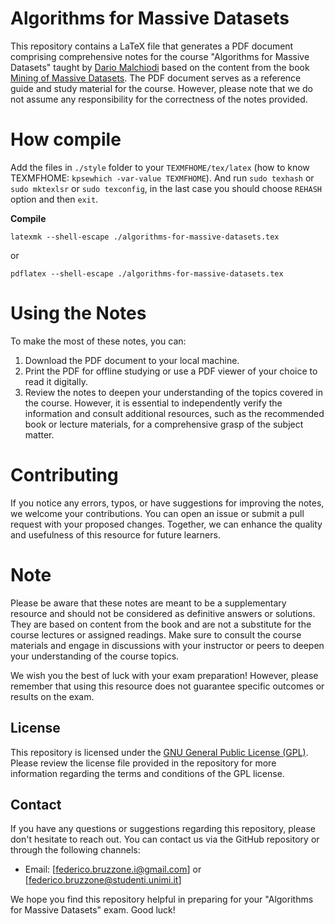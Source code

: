 # Algorithms for Massive Datasets

This repository contains a LaTeX file that generates a PDF document comprising comprehensive notes for the course "Algorithms for Massive Datasets" taught by [Dario Malchiodi](https://malchiodi.di.unimi.it/teaching/AMD/2022-23/it) based on the content from the book [Mining of Massive Datasets](http://www.mmds.org/). The PDF document serves as a reference guide and study material for the course. However, please note that we do not assume any responsibility for the correctness of the notes provided.

# How compile 

Add the files in `./style` folder to your `TEXMFHOME/tex/latex` (how to know TEXMFHOME: `kpsewhich -var-value TEXMFHOME`).
And run `sudo texhash` or `sudo mktexlsr` or `sudo texconfig`, in the last case you should choose `REHASH` option and then `exit`. 

**Compile**

`latexmk --shell-escape ./algorithms-for-massive-datasets.tex` 

or

`pdflatex --shell-escape ./algorithms-for-massive-datasets.tex` 

# Using the Notes
To make the most of these notes, you can:

1. Download the PDF document to your local machine.
2. Print the PDF for offline studying or use a PDF viewer of your choice to read it digitally.
3. Review the notes to deepen your understanding of the topics covered in the course. However, it is essential to independently verify the information and consult additional resources, such as the recommended book or lecture materials, for a comprehensive grasp of the subject matter.

# Contributing
If you notice any errors, typos, or have suggestions for improving the notes, we welcome your contributions. You can open an issue or submit a pull request with your proposed changes. Together, we can enhance the quality and usefulness of this resource for future learners.

# Note
Please be aware that these notes are meant to be a supplementary resource and should not be considered as definitive answers or solutions. They are based on content from the book and are not a substitute for the course lectures or assigned readings. Make sure to consult the course materials and engage in discussions with your instructor or peers to deepen your understanding of the course topics.

We wish you the best of luck with your exam preparation! However, please remember that using this resource does not guarantee specific outcomes or results on the exam.

## License

This repository is licensed under the [GNU General Public License (GPL)](https://www.gnu.org/licenses/gpl-3.0.html). Please review the license file provided in the repository for more information regarding the terms and conditions of the GPL license.

## Contact

If you have any questions or suggestions regarding this repository, please don't hesitate to reach out. You can contact us via the GitHub repository or through the following channels:
- Email: [federico.bruzzone.i@gmail.com] or [federico.bruzzone@studenti.unimi.it]

We hope you find this repository helpful in preparing for your "Algorithms for Massive Datasets" exam. Good luck!
